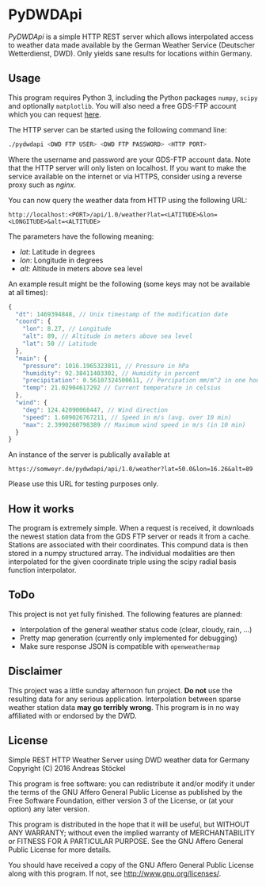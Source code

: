 PyDWDApi
========

*PyDWDApi* is a simple HTTP REST server which allows interpolated access to
weather data made available by the German Weather Service (Deutscher
Wetterdienst, DWD). Only yields sane results for locations within Germany.

Usage
-----

This program requires Python 3, including the Python packages `numpy`, `scipy`
and optionally `matplotlib`. You will also need a free GDS-FTP account which you
can request [here](http://www.dwd.de/DE/fachnutzer/dienstleister/grundversorgung/grundversorgung_node.html).

The HTTP server can be started using the following command line:
```bash
./pydwdapi <DWD FTP USER> <DWD FTP PASSWORD> <HTTP PORT>
```
Where the username and password are your GDS-FTP account data. Note that the
HTTP server will only listen on localhost. If you want to make the service
available on the internet or via HTTPS, consider using a reverse proxy such as
*nginx*.

You can now query the weather data from HTTP using the following URL:
```
http://localhost:<PORT>/api/1.0/weather?lat=<LATITUDE>&lon=<LONGITUDE>&alt=<ALTITUDE>
```
The parameters have the following meaning:

* _lat_: Latitude in degrees
* _lon_: Longitude in degrees
* _alt_: Altitude in meters above sea level

An example result might be the following (some keys may not be available at all
times):
```javascript
{
  "dt": 1469394848, // Unix timestamp of the modification date
  "coord": {
    "lon": 8.27, // Longitude
    "alt": 89, // Altitude in meters above sea level
    "lat": 50 // Latitude
  },
  "main": {
    "pressure": 1016.1965323811, // Pressure in hPa
    "humidity": 92.38411403302, // Humidity in percent
    "precipitation": 0.56107324500611, // Percipation mm/m^2 in one hour
    "temp": 21.02904617292 // Current temperature in celsius
  },
  "wind": {
    "deg": 124.42090068447, // Wind direction
    "speed": 1.609026767211, // Speed in m/s (avg. over 10 min)
    "max": 2.3990260798389 // Maximum wind speed in m/s (in 10 min)
  }
}
```

An instance of the server is publically available at
```
https://somweyr.de/pydwdapi/api/1.0/weather?lat=50.0&lon=16.26&alt=89
```
Please use this URL for testing purposes only.


How it works
------------

The program is extremely simple. When a request is received, it downloads the
newest station data from the GDS FTP server or reads it from a cache. Stations
are associated with their coordinates. This compund data is then stored in a
numpy structured array. The individual modalities are then interpolated for
the given coordinate triple using the scipy radial basis function interpolator.

ToDo
----

This project is not yet fully finished. The following features are planned:

* Interpolation of the general weather status code (clear, cloudy, rain, ...)
* Pretty map generation (currently only implemented for debugging)
* Make sure response JSON is compatible with `openweathermap`


Disclaimer
----------

This project was a little sunday afternoon fun project. **Do not** use the
resulting data for any serious application. Interpolation between sparse weather
station data **may go terribly wrong**. This program is in no way affiliated
with or endorsed by the DWD.


License
-------

Simple REST HTTP Weather Server using DWD weather data for Germany
Copyright (C) 2016 Andreas Stöckel

This program is free software: you can redistribute it and/or modify
it under the terms of the GNU Affero General Public License as published by
the Free Software Foundation, either version 3 of the License, or
(at your option) any later version.

This program is distributed in the hope that it will be useful,
but WITHOUT ANY WARRANTY; without even the implied warranty of
MERCHANTABILITY or FITNESS FOR A PARTICULAR PURPOSE.  See the
GNU Affero General Public License for more details.

You should have received a copy of the GNU Affero General Public License
along with this program.  If not, see <http://www.gnu.org/licenses/>.

